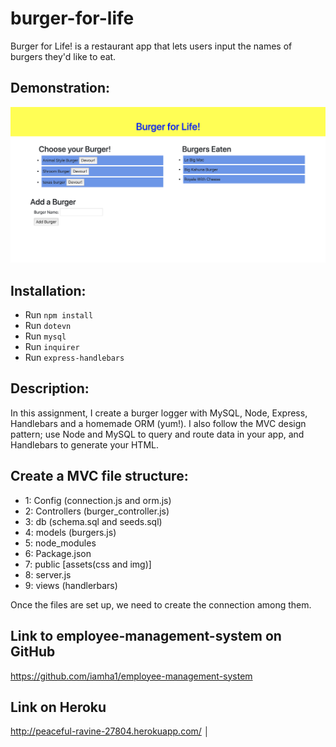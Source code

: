 # burger-for-life
Burger for Life! is a restaurant app that lets users input the names of burgers they'd like to eat.

## Demonstration:
![burgerforlife](views/jpg/burgerpic.jpg)

## Installation: 
- Run `npm install`
- Run `dotevn`
- Run `mysql`
- Run `inquirer`
- Run `express-handlebars`

## Description:

In this assignment, I create a burger logger with MySQL, Node, Express, Handlebars and a homemade ORM (yum!). I also follow the MVC design pattern; use Node and MySQL to query and route data in your app, and Handlebars to generate your HTML.

## Create a MVC file structure: 

- 1: Config (connection.js and orm.js)
- 2: Controllers (burger_controller.js)
- 3: db (schema.sql and seeds.sql)
- 4: models (burgers.js)
- 5: node_modules
- 6: Package.json
- 7: public [assets(css and img)]
- 8: server.js
- 9: views (handlerbars)

Once the files are set up, we need to create the connection among them.


## Link to employee-management-system on GitHub

https://github.com/iamha1/employee-management-system

## Link on Heroku
http://peaceful-ravine-27804.herokuapp.com/
│

